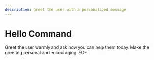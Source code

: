 ```yaml
---
description: Greet the user with a personalized message
---
```


# Hello Command

Greet the user warmly and ask how you can help them today. Make the greeting personal and encouraging.
EOF